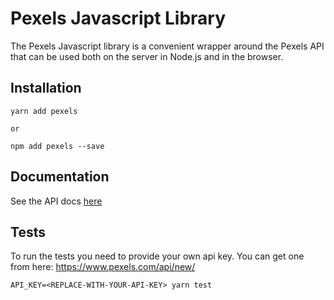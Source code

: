 # Pexels Javascript Library

The Pexels Javascript library is a convenient wrapper around the Pexels API that can be used both on the server in Node.js and in the browser.

## Installation

```
yarn add pexels

or

npm add pexels --save
```

## Documentation

See the API docs [here](https://www.pexels.com/api/documentation/?language=javascript)

## Tests

To run the tests you need to provide your own api key. You can get one from here: https://www.pexels.com/api/new/

```
API_KEY=<REPLACE-WITH-YOUR-API-KEY> yarn test
```

